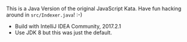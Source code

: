This is a Java Version of the original JavaScript Kata. Have fun hacking around in `src/Indexer.java`! :-)

* Build with IntelliJ IDEA Community, 2017.2.1
* Use JDK 8 but this was just the default.